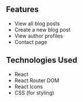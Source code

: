 ## Features

- View all blog posts
- Create a new blog post
- View author profiles
- Contact page

## Technologies Used

- React
- React Router DOM
- React Icons
- CSS (for styling)
